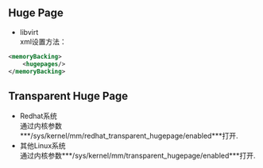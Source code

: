 Huge Page
----
+ libvirt  
xml设置方法：
```xml
<memoryBacking>
	<hugepages/>
</memoryBacking>
```

Transparent Huge Page
----
+ Redhat系统  
通过内核参数***/sys/kernel/mm/redhat_transparent_hugepage/enabled***打开.  
+ 其他Linux系统  
通过内核参数***/sys/kernel/mm/transparent_hugepage/enabled***打开.  
